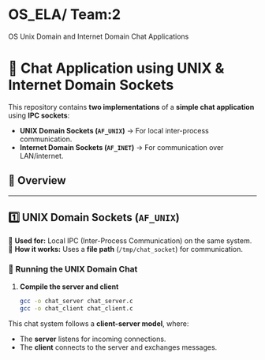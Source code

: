 # OS_ELA/ Team:2
OS Unix Domain and Internet Domain Chat Applications
# 📢 Chat Application using UNIX & Internet Domain Sockets

This repository contains **two implementations** of a **simple chat application** using **IPC sockets**:
- **UNIX Domain Sockets (`AF_UNIX`)** → For local inter-process communication.
- **Internet Domain Sockets (`AF_INET`)** → For communication over LAN/internet.

## 📜 Overview
---

## 1️⃣ UNIX Domain Sockets (`AF_UNIX`)
📍 **Used for:** Local IPC (Inter-Process Communication) on the same system.  
📍 **How it works:** Uses a **file path** (`/tmp/chat_socket`) for communication.  

### 🚀 Running the UNIX Domain Chat
1. **Compile the server and client**
   ```bash
   gcc -o chat_server chat_server.c
   gcc -o chat_client chat_client.c

This chat system follows a **client-server model**, where:
- The **server** listens for incoming connections.
- The **client** connects to the server and exchanges messages.


